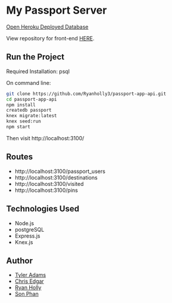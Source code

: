 # My Passport Server

[Open Heroku Deployed Database](https://evening-refuge-33727.herokuapp.com)

View repository for front-end [HERE](https://github.com/Ryanholly3/passport-app-client).


## Run the Project
Required Installation:
psql

On command line:

```sh
git clone https://github.com/Ryanholly3/passport-app-api.git
cd passport-app-api
npm install
createdb passport
knex migrate:latest
knex seed:run
npm start
```

Then visit http://localhost:3100/

## Routes
* http://localhost:3100/passport_users
* http://localhost:3100/destinations
* http://localhost:3100/visited
* http://localhost:3100/pins


## Technologies Used
* Node.js
* postgreSQL
* Express.js
* Knex.js

## Author
* [Tyler Adams](https://github.com/tadams9145)
* [Chris Edgar](https://github.com/verzetem)
* [Ryan Holly](https://github.com/Ryanholly3)
* [Son Phan](https://github.com/svphan1)
